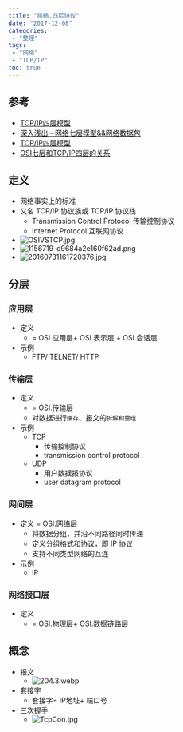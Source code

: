 ```yaml
---
title: "网络.四层协议"
date: "2017-12-08"
categories:
 - "整理"
tags:
 - "网络"
 - "TCP/IP"
toc: true
---
```



## 参考
- [TCP/IP四层模型](http://www.cnblogs.com/BlueTzar/articles/811160.html)
- [深入浅出－网络七层模型&&网络数据包](http://www.jianshu.com/p/4b9d43c0571a)
- [TCP/IP四层模型](http://www.jianshu.com/p/edaeaaa4b362)
- [OSI七层和TCP/IP四层的关系](http://blog.csdn.net/truelove12358/article/details/75248729)


## 定义
- 网络事实上的标准
- 又名 TCP/IP 协议族或 TCP/IP 协议栈
	- Transmission Control Protocol 传输控制协议
	- Internet Protocol 互联网协议
- ![OSIVSTCP.jpg](http://doc.yqjdcyy.com/9c765a7a-6731-48b7-8080-51da04f665a5.jpg)
- ![1156719-d9684a2e160f62ad.png](http://doc.yqjdcyy.com/23bb2958-d5a4-42aa-9c64-599c1fc2b822.png)
- ![20160731161720376.jpg](http://doc.yqjdcyy.com/8ee8e0fb-13fd-433f-8341-a2b78a194c63.jpg)


## 分层
### 应用层
- 定义
	- = OSI.应用层+ OSI.表示层 + OSI.会话层
- 示例
	- FTP/ TELNET/ HTTP

### 传输层
- 定义
	- = OSI.传输层
	- 对数据进行`缓存`、报文的`拆解和重组`
- 示例
	- TCP
		- 传输控制协议
		- transmission control protocol
	- UDP
		- 用户数据报协议
		- user datagram protocol

### 网间层
- 定义
	= OSI.网络层
	- 将数据分组，并沿不同路径同时传递
	- 定义分组格式和协议，即 IP 协议
	- 支持不同类型网络的互连
- 示例
	- IP

### 网络接口层
- 定义
	- = OSI.物理层+ OSI.数据链路层


## 概念
- 报文
	- ![204.3.webp](http://doc.yqjdcyy.com/c9ebb0ad-016d-49be-8235-5b3b42baa642.webp)
- 套接字
	- 套接字= IP地址+ 端口号
- 三次握手
	- ![TcpCon.jpg](http://doc.yqjdcyy.com/76a249f3-d163-40ae-9b85-29ae90a6b33c.jpg)
